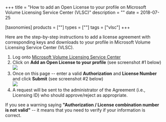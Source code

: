 +++
title = "How to add an Open License to your profile on Microsoft Volume Licensing Service Center (VLSC)"
description = ""
date = 2018-07-25

[taxonomies]
products = [""]
types = [""]
tags = ["vlsc"]
+++

Here are the step-by-step instructions to add a license agreement with
corresponding keys and downloads to your profile in Microsoft Volume
Licensing Service Center (VLSC).

1.  Log onto [Microsoft Volume Licensing Service
    Center](https://www.microsoft.com/Licensing/servicecenter)
2.  Click on **Add an Open License to your profile** (see screenshot \#1
    below)\
    ![](https://o365hq.com/images/156.jpg)
3.  Once on this page -- enter a valid **Authorization** and **License
    Number** and click **Submit** (see screenshot \#2 below)\
    ![](https://o365hq.com/images/155.jpg)
4.  A request will be sent to the administrator of the Agreement (i.e.,
    Licensing ID) who should approve/reject as appropriate.

If you see a warning saying **"Authorization / License combination
number is not valid"** -- it means that you need to verify if your
information is correct.

